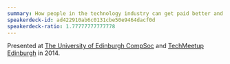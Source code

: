 ```yaml
---
summary: How people in the technology industry can get paid better and get their dream job by learning from my career mistakes.
speakerdeck-id: ad422910ab6c0131cbe50e9464dacf0d
speakerdeck-ratio: 1.77777777777778
---
```

Presented at [The University of Edinburgh CompSoc](https://comp-soc.com/) and [TechMeetup Edinburgh](http://techmeetup.co.uk/) in 2014.

